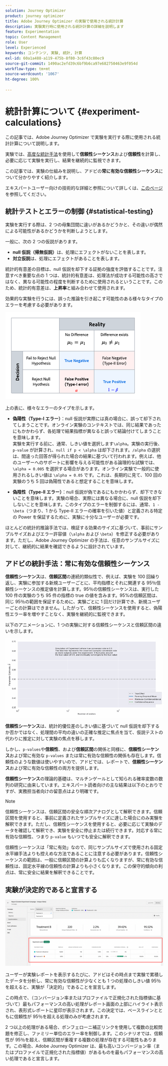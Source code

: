 ```yaml
---
solution: Journey Optimizer
product: journey optimizer
title: Adobe Journey Optimizer の実験で使用される統計計算
description: 実験実行時に使用される統計計算の詳細を説明します
feature: Experimentation
topic: Content Management
role: User
level: Experienced
keywords: コンテンツ, 実験, 統計, 計算
exl-id: 60a1a488-a119-475b-8f80-3c6f43c80ec9
source-git-commit: 1490ac2efd39c6bf9b6ca97e682750463e9f054d
workflow-type: tm+mt
source-wordcount: '1067'
ht-degree: 100%

---
```


# 統計計算について {#experiment-calculations}

この記事では、Adobe Journey Optimizer で実験を実行する際に使用される統計計算について説明します。

実験では、[高度な統計手法](../campaigns/assets/confidence_sequence_technical_details.pdf)を使用して&#x200B;**信頼性シーケンス**&#x200B;および&#x200B;**信頼性**&#x200B;を計算し、必要に応じて実験を実行し、結果を継続的に監視できます。

この記事では、実験の仕組みを説明し、アドビの&#x200B;**常に有効な信頼性シーケンス**&#x200B;について分かりやすく紹介します。

エキスパートユーザー向けの技術的な詳細と参照について詳しくは、[このページ](../campaigns/assets/confidence_sequence_technical_details.pdf)を参照してください。

## 統計テストとエラーの制御 {#statistical-testing}

実験を実行する際は、2 つの母集団間に違いがあるかどうかと、その違いが偶然による可能性があるかどうかを判断しようとします。

一般に、次の 2 つの仮説があります。

* **null 仮説（帰無仮説）**&#x200B;は、処理にエフェクトがないことを表します。
* **対立仮説**&#x200B;は、処理にエフェクトがあることを表します。

統計的有意差の目標は、null 仮説を却下する証拠の強度を評価することです。注意すべき重要な点の 1 つは、統計的有意差は、処理法が成功する可能性の高さではなく、異なる可能性の程度を判断するために使用されるということです。このため、統計的有意差は、**上昇率**&#x200B;と組み合わせて使用されます。

効果的な実験を行うには、誤った推論を引き起こす可能性のある様々なタイプのエラーを考慮する必要があります。

![](assets/technote_1.png)

上の表に、様々なエラーのタイプを示します。

* **偽陽性（Type-I エラー）**：null 仮説が実際には真の場合に、誤って却下されてしまうことです。オンライン実験のコンテキストでは、同じ結果であったにもかかわらず、各処理で結果指標が異なると誤って結論付けてしまうことを意味します。
  </br>実験を実行する前に、通常、しきい値を選択します`\alpha`。実験の実行後、`p-value` が計算され、`null if p < \alpha` は却下されます。`/alpha` の選択は、間違った回答が得られた場合の結果に基づいて行われます。例えば、他のユーザーへのサポートに影響を与える可能性がある論理的な試験では、`\alpha = 0.005` を選択する場合があります。オンライン実験で一般的に使用されるしきい値は `\alpha = 0.05` です。これは、長期的に見て、100 回の実験のうち 5 回は偽陽性であると想定することを意味します。

* **偽陰性（Type-II エラー）**：null 仮説が偽であるにもかかわらず、却下できないことを意味します。実験の場合、実際には異なる場合に、null 仮説を却下しないことを意味します。このタイプのエラーを制御するには、通常、`1 - \beta`（つまり、1 から Type-II エラーの確率を引いた値）と定義される特定の Power を保証するために、実験に十分なユーザーが必要です。

ほとんどの統計的推論手法では、検証する効果のサイズに基づいて、事前にサンプルサイズおよびエラー許容値（`\alpha` および `\beta`）を修正する必要があります。ただし、Adobe Journey Optimizer の手法は、任意のサンプルサイズに対して、継続的に結果を確認できるように設計されています。

## アドビの統計手法：常に有効な信頼性シーケンス

**信頼性シーケンス**&#x200B;は、**信頼区間**&#x200B;の連続的類似性で、例えば、実験を 100 回繰り返し、実験に参加する新規ユーザーごとに、平均指標とそれに関連する 95％信頼性シーケンスの推定値を計算します。95％の信頼性シーケンスは、実行した 100 件の実験のうち 95 件の指標の true の値を含みます。95%の信頼区間は、同じ 95％の範囲を保証するために、実験ごとに 1 回だけ計算でき、新規ユーザーごとの計算はできません。したがって、信頼性シーケンスを使用すると、偽陽性エラー率を増やすことなく、実験を継続的に監視できます。

以下のアニメーションに、1 つの実験に対する信頼性シーケンスと信頼区間の違いを示します。

![](assets/technote_2.gif)

**信頼性シーケンス**&#x200B;は、統計的優位差のしきい値に基づいて null 仮説を却下するか否かではなく、処理間の平均の違いの正確な推定に焦点を当て、仮説テストの代わりに推定に対して実験の焦点を移します。

しかし、`p-values`や&#x200B;**信頼性**、および&#x200B;**信頼区間**&#x200B;の関係と同様に、**信頼性シーケンス**&#x200B;および常に有効な `p-values` または常に有効な信頼性の関係も存在します。信頼性のような数値は使いやすいので、アドビでは、レポートで、**信頼性シーケンス**&#x200B;および常に有効な信頼性の両方を提供します。

**信頼性シーケンス**&#x200B;の理論的基礎は、マルチンゲールとして知られる確率変数の数列の研究に由来しています。エキスパート読者向けの主な結果は以下のとおりですが、実務担当者向けの留意点はより明確です。

>[!NOTE]
>
>信頼性シーケンスは、信頼区間の安全な順次アナログとして解釈できます。信頼区間を使用すると、事前に定義されたサンプルサイズに達した場合にのみ実験を解釈できます。ただし、信頼性シーケンスを使用すると、必要に応じて実験のデータを確認して解釈でき、実験を安全に停止または続行できます。対応する常に有効な信頼性、つまり `p-value` もいつでも安全に解釈できます。

信頼性シーケンスは「常に有効」なので、同じサンプルサイズで使用される固定水平線手法よりも控えめな方法であることに注意する必要があります。信頼性シーケンスの範囲は、一般に信頼区間の計算よりも広くなりますが、常に有効な信頼性は、固定水平線の信頼性の計算よりも小さくなります。この保守的傾向の利点は、常に安全に結果を解釈できることです。

## 実験が決定的であると宣言する

![](assets/experimentation_report_2.png)

ユーザーが実験レポートを表示するたびに、アドビはその時点まで実験で累積したデータを分析し、常に有効な信頼性が少なくとも 1 つの処理のしきい値 95％を超えると、実験が「決定的」であることを宣言します。

この時点で、（コンバージョン率またはプロファイルで正規化された指標値に基づいて）最もパフォーマンスの高い処理がレポート画面の上部にハイライト表示され、表形式レポートに星印が表示されます。この決定では、ベースラインとともに信頼性が 95％を超える処理のみが考慮されます。

2 つ以上の処理がある場合、ボンフェローニ補正リンクを使用して複数の比較問題を修正し、ファミリー単位のエラー率を制御します。このシナリオでは、信頼性が 95％を超え、信頼区間が重複する複数の処理が存在する可能性もあります。この場合、Adobe Journey Optimizer は、最も高いコンバージョン率（またはプロファイルで正規化された指標値）があるものを最もパフォーマンスの高い処理であると宣言します。
